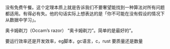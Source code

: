 没有免费午餐。这个定理本质上就是告诉我们不要奢望能找到一种算法对所有问题都适用。有得必有失。他的句话实际上想表达的是「你不可能在没有假设的情况下从数据中学习」。

奥卡姆剃刀（Occam’s razor）
“奥卡姆剃刀”。简单的是最好的”。

要运行效率还是开发效率，eg脚本，gc语言，c，rust
要质量还是数量
